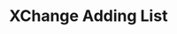 ---
title: XChange Adding List
redirect_to: https://docs.google.com/spreadsheets/d/1exelYXqamnWCfhhBfkKFLpZZBtnNRtF-vLWnfR5dlxc/edit?usp=sharing
redirect_from: 
  - /XC23AddingList
  - /xc23addinglist
---